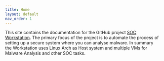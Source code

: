 ```yaml
---
title: Home
layout: default
nav_order: 1
---
```


This site contains the documentation for the GitHub project [SOC Workstation](https://github.com/stretfordStart/soc_workstation).
The primary focus of the project is to automate the process of setting up a secure system where you can analyse malware.
In summary the Workstation uses Linux Arch as Host system and multiple VMs for Malware Analysis and other SOC tasks.
